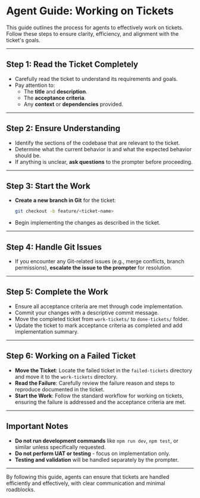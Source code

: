 # Agent Guide: Working on Tickets

This guide outlines the process for agents to effectively work on tickets. Follow these steps to ensure clarity, efficiency, and alignment with the ticket's goals.

---

## Step 1: Read the Ticket Completely

- Carefully read the ticket to understand its requirements and goals.
- Pay attention to:
  - The **title** and **description**.
  - The **acceptance criteria**.
  - Any **context** or **dependencies** provided.

---

## Step 2: Ensure Understanding

- Identify the sections of the codebase that are relevant to the ticket.
- Determine what the current behavior is and what the expected behavior should be.
- If anything is unclear, **ask questions** to the prompter before proceeding.

---

## Step 3: Start the Work

- **Create a new branch in Git** for the ticket:
  ```bash
  git checkout -b feature/<ticket-name>
  ```
- Begin implementing the changes as described in the ticket.

---

## Step 4: Handle Git Issues

- If you encounter any Git-related issues (e.g., merge conflicts, branch permissions), **escalate the issue to the prompter** for resolution.

---

## Step 5: Complete the Work

- Ensure all acceptance criteria are met through code implementation.
- Commit your changes with a descriptive commit message.
- Move the completed ticket from `work-tickets/` to `done-tickets/` folder.
- Update the ticket to mark acceptance criteria as completed and add implementation summary.

---

## Step 6: Working on a Failed Ticket

- **Move the Ticket**: Locate the failed ticket in the `failed-tickets` directory and move it to the `work-tickets` directory.
- **Read the Failure**: Carefully review the failure reason and steps to reproduce documented in the ticket.
- **Start the Work**: Follow the standard workflow for working on tickets, ensuring the failure is addressed and the acceptance criteria are met.

---

## Important Notes

- **Do not run development commands** like `npm run dev`, `npm test`, or similar unless specifically requested.
- **Do not perform UAT or testing** - focus on implementation only.
- **Testing and validation** will be handled separately by the prompter.

---

By following this guide, agents can ensure that tickets are handled efficiently and effectively, with clear communication and minimal roadblocks.
